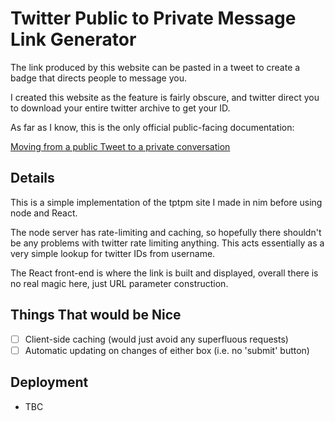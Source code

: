 # Twitter Public to Private Message Link Generator

The link produced by this website can be pasted in a tweet to create a badge
that directs people to message you.

I created this website as the feature is fairly obscure, and twitter direct you
to download your entire twitter archive to get your ID.

As far as I know, this is the only official public-facing documentation:

[Moving from a public Tweet to a private conversation](https://business.twitter.com/en/help/campaign-editing-and-optimization/public-to-private-conversation.html)


## Details
This is a simple implementation of the tptpm site I made in nim before using
node and React. 

The node server has rate-limiting and caching, so hopefully there shouldn't be
any problems with twitter rate limiting anything. This acts essentially as a very simple lookup for twitter IDs from username.

The React front-end is where the link is built and displayed, overall there is no real magic here, just URL parameter construction.

## Things That would be Nice
* [ ] Client-side caching (would just avoid any superfluous requests)
* [ ] Automatic updating on changes of either box (i.e. no 'submit' button)

## Deployment
* TBC